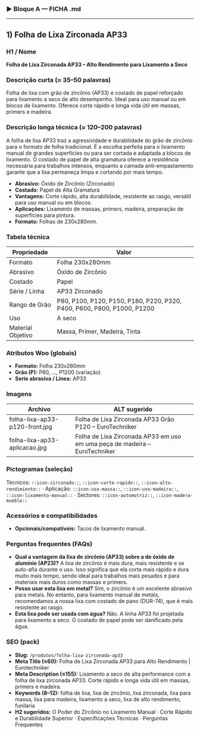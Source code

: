 
### ▶ Bloque A — FICHA .md

---
## 1) Folha de Lixa Zirconada AP33

### H1 / Nome
**Folha de Lixa Zirconada AP33 – Alto Rendimento para Lixamento a Seco**

### Descrição curta (≈ 35–50 palavras)
Folha de lixa com grão de zircônio (AP33) e costado de papel reforçado para lixamento a seco de alto desempenho. Ideal para uso manual ou em blocos de lixamento. Oferece corte rápido e longa vida útil em massas, primers e madeira.

### Descrição longa técnica (≈ 120–200 palavras)
A folha de lixa AP33 traz a agressividade e durabilidade do grão de zircônio para o formato de folha tradicional. É a escolha perfeita para o lixamento manual de grandes superfícies ou para ser cortada e adaptada a blocos de lixamento. O costado de papel de alta gramatura oferece a resistência necessária para trabalhos intensos, enquanto a camada anti-empastamento garante que a lixa permaneça limpa e cortando por mais tempo.

- **Abrasivo:** Óxido de Zircônio (Zirconado)
- **Costado:** Papel de Alta Gramatura
- **Vantagens:** Corte rápido, alta durabilidade, resistente ao rasgo, versátil para uso manual ou em blocos.
- **Aplicações:** Lixamento de massas, primers, madeira, preparação de superfícies para pintura.
- **Formato:** Folhas de 230x280mm.

### Tabela técnica
| **Propriedade** | **Valor** |
|---|---|
| Formato | Folha 230x280mm |
| Abrasivo | Óxido de Zircônio |
| Costado | Papel |
| Série / Linha | AP33 Zirconado |
| Rango de Grão | P80, P100, P120, P150, P180, P220, P320, P400, P600, P800, P1000, P1200 |
| Uso | A seco |
| Material Objetivo | Massa, Primer, Madeira, Tinta |

### Atributos Woo (globais)
- **Formato:** Folha 230x280mm
- **Grão (P):** P80, ..., P1200 (variação)
- **Serie abrasiva / Línea:** AP33

### Imagens
| Archivo | ALT sugerido |
|---|---|
| folha-lixa-ap33-p120-front.jpg | Folha de Lixa Zirconada AP33 Grão P120 – EuroTechniker |
| folha-lixa-ap33-aplicacao.jpg | Folha de Lixa Zirconada AP33 em uso em uma peça de madeira – EuroTechniker |

### Pictogramas (seleção)
Técnicos: `::icon-zirconado::`, `::icon-corte-rapido::`, `::icon-alto-rendimiento::` · Aplicação: `::icon-uso-massa::`, `::icon-uso-madeira::`, `::icon-lixamento-manual::` · Sectores: `::icon-automotriz::`, `::icon-madera-mueble::`

### Acessórios e compatibilidades
- **Opcionais/compatíveis:** Tacos de lixamento manual.

### Perguntas frequentes (FAQs)
- **Qual a vantagem da lixa de zircônio (AP33) sobre a de óxido de alumínio (AP23)?** A lixa de zircônio é mais dura, mais resistente e se auto-afia durante o uso. Isso significa que ela corta mais rápido e dura muito mais tempo, sendo ideal para trabalhos mais pesados e para materiais mais duros como massas e primers.
- **Posso usar esta lixa em metal?** Sim, o zircônio é um excelente abrasivo para metais. No entanto, para lixamento manual de metais, recomendamos a nossa lixa com costado de pano (DUR-74), que é mais resistente ao rasgo.
- **Esta lixa pode ser usada com água?** Não. A linha AP33 foi projetada para lixamento a seco. O costado de papel pode ser danificado pela água.

### SEO (pack)
- **Slug:** `/produtos/folha-lixa-zirconada-ap33`
- **Meta Title (≤60):** Folha de Lixa Zirconada AP33 para Alto Rendimento | Eurotechniker
- **Meta Description (≤155):** Lixamento a seco de alta performance com a folha de lixa zirconada AP33. Corte rápido e longa vida útil em massas, primers e madeira.
- **Keywords (8–12):** folha de lixa, lixa de zircônio, lixa zirconada, lixa para massa, lixa para madeira, lixamento a seco, lixa de alto rendimento, funilaria
- **H2 sugeridos:** O Poder do Zircônio no Lixamento Manual · Corte Rápido e Durabilidade Superior · Especificações Técnicas · Perguntas Frequentes
